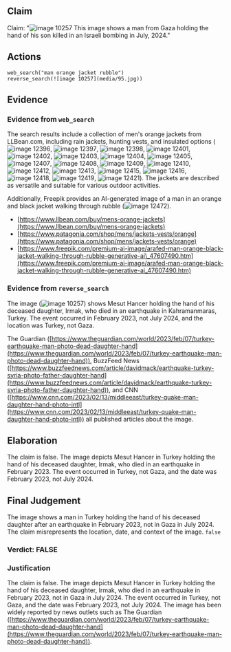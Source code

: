 ## Claim
Claim: "![image 10257](media/95.jpg) This image shows a man from Gaza holding the hand of his son killed in an Israeli bombing in July, 2024."

## Actions
```
web_search("man orange jacket rubble")
reverse_search(![image 10257](media/95.jpg))
```

## Evidence
### Evidence from `web_search`
The search results include a collection of men's orange jackets from LLBean.com, including rain jackets, hunting vests, and insulated options (![image 12396](media/2025-08-31_00-20-1756599648-057383.jpg), ![image 12397](media/2025-08-31_00-20-1756599648-818565.jpg), ![image 12398](media/2025-08-31_00-20-1756599649-830500.jpg), ![image 12401](media/2025-08-31_00-20-1756599650-617784.jpg), ![image 12402](media/2025-08-31_00-20-1756599651-457695.jpg), ![image 12403](media/2025-08-31_00-20-1756599652-033625.jpg), ![image 12404](media/2025-08-31_00-20-1756599652-767581.jpg), ![image 12405](media/2025-08-31_00-20-1756599653-435311.jpg), ![image 12407](media/2025-08-31_00-20-1756599654-099426.jpg), ![image 12408](media/2025-08-31_00-20-1756599654-781988.jpg), ![image 12409](media/2025-08-31_00-20-1756599655-427858.jpg), ![image 12410](media/2025-08-31_00-20-1756599656-028462.jpg), ![image 12412](media/2025-08-31_00-20-1756599656-848923.jpg), ![image 12413](media/2025-08-31_00-20-1756599657-732161.jpg), ![image 12415](media/2025-08-31_00-20-1756599658-526264.jpg), ![image 12416](media/2025-08-31_00-20-1756599659-556242.jpg), ![image 12418](media/2025-08-31_00-20-1756599659-996156.jpg), ![image 12419](media/2025-08-31_00-21-1756599660-717534.jpg), ![image 12421](media/2025-08-31_00-21-1756599661-578917.jpg)). The jackets are described as versatile and suitable for various outdoor activities.

Additionally, Freepik provides an AI-generated image of a man in an orange and black jacket walking through rubble (![image 12472](media/2025-08-31_00-21-1756599713-908486.jpg)).
*   [https://www.llbean.com/buy/mens-orange-jackets](https://www.llbean.com/buy/mens-orange-jackets)
*   [https://www.patagonia.com/shop/mens/jackets-vests/orange](https://www.patagonia.com/shop/mens/jackets-vests/orange)
*   [https://www.freepik.com/premium-ai-image/arafed-man-orange-black-jacket-walking-through-rubble-generative-ai\_47607490.htm](https://www.freepik.com/premium-ai-image/arafed-man-orange-black-jacket-walking-through-rubble-generative-ai_47607490.htm)


### Evidence from `reverse_search`
The image (![image 10257](media/95.jpg)) shows Mesut Hancer holding the hand of his deceased daughter, Irmak, who died in an earthquake in Kahramanmaras, Turkey. The event occurred in February 2023, not July 2024, and the location was Turkey, not Gaza.

The Guardian ([https://www.theguardian.com/world/2023/feb/07/turkey-earthquake-man-photo-dead-daughter-hand](https://www.theguardian.com/world/2023/feb/07/turkey-earthquake-man-photo-dead-daughter-hand)), BuzzFeed News ([https://www.buzzfeednews.com/article/davidmack/earthquake-turkey-syria-photo-father-daughter-hand](https://www.buzzfeednews.com/article/davidmack/earthquake-turkey-syria-photo-father-daughter-hand)), and CNN ([https://www.cnn.com/2023/02/13/middleeast/turkey-quake-man-daughter-hand-photo-intl](https://www.cnn.com/2023/02/13/middleeast/turkey-quake-man-daughter-hand-photo-intl)) all published articles about the image.


## Elaboration
The claim is false. The image depicts Mesut Hancer in Turkey holding the hand of his deceased daughter, Irmak, who died in an earthquake in February 2023. The event occurred in Turkey, not Gaza, and the date was February 2023, not July 2024.


## Final Judgement
The image shows a man in Turkey holding the hand of his deceased daughter after an earthquake in February 2023, not in Gaza in July 2024. The claim misrepresents the location, date, and context of the image. `false`

### Verdict: FALSE

### Justification
The claim is false. The image depicts Mesut Hancer in Turkey holding the hand of his deceased daughter, Irmak, who died in an earthquake in February 2023, not in Gaza in July 2024. The event occurred in Turkey, not Gaza, and the date was February 2023, not July 2024. The image has been widely reported by news outlets such as The Guardian ([https://www.theguardian.com/world/2023/feb/07/turkey-earthquake-man-photo-dead-daughter-hand](https://www.theguardian.com/world/2023/feb/07/turkey-earthquake-man-photo-dead-daughter-hand)).
